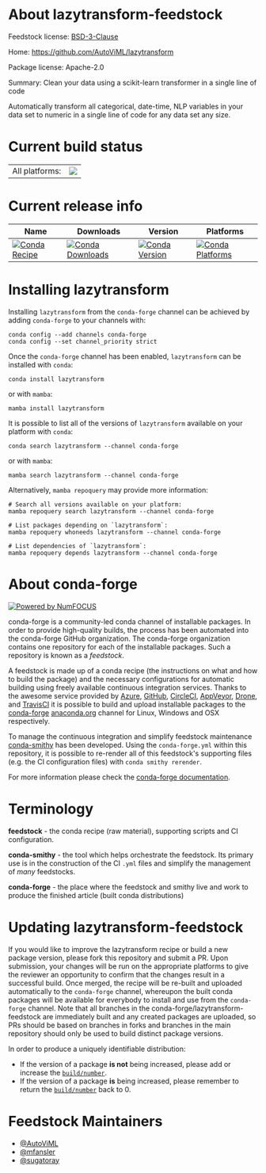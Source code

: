 About lazytransform-feedstock
=============================

Feedstock license: [BSD-3-Clause](https://github.com/conda-forge/lazytransform-feedstock/blob/main/LICENSE.txt)

Home: https://github.com/AutoViML/lazytransform

Package license: Apache-2.0

Summary: Clean your data using a scikit-learn transformer in a single line of code

Automatically transform all categorical, date-time, NLP variables in your data set
to numeric in a single line of code for any data set any size.


Current build status
====================


<table><tr><td>All platforms:</td>
    <td>
      <a href="https://dev.azure.com/conda-forge/feedstock-builds/_build/latest?definitionId=15916&branchName=main">
        <img src="https://dev.azure.com/conda-forge/feedstock-builds/_apis/build/status/lazytransform-feedstock?branchName=main">
      </a>
    </td>
  </tr>
</table>

Current release info
====================

| Name | Downloads | Version | Platforms |
| --- | --- | --- | --- |
| [![Conda Recipe](https://img.shields.io/badge/recipe-lazytransform-green.svg)](https://anaconda.org/conda-forge/lazytransform) | [![Conda Downloads](https://img.shields.io/conda/dn/conda-forge/lazytransform.svg)](https://anaconda.org/conda-forge/lazytransform) | [![Conda Version](https://img.shields.io/conda/vn/conda-forge/lazytransform.svg)](https://anaconda.org/conda-forge/lazytransform) | [![Conda Platforms](https://img.shields.io/conda/pn/conda-forge/lazytransform.svg)](https://anaconda.org/conda-forge/lazytransform) |

Installing lazytransform
========================

Installing `lazytransform` from the `conda-forge` channel can be achieved by adding `conda-forge` to your channels with:

```
conda config --add channels conda-forge
conda config --set channel_priority strict
```

Once the `conda-forge` channel has been enabled, `lazytransform` can be installed with `conda`:

```
conda install lazytransform
```

or with `mamba`:

```
mamba install lazytransform
```

It is possible to list all of the versions of `lazytransform` available on your platform with `conda`:

```
conda search lazytransform --channel conda-forge
```

or with `mamba`:

```
mamba search lazytransform --channel conda-forge
```

Alternatively, `mamba repoquery` may provide more information:

```
# Search all versions available on your platform:
mamba repoquery search lazytransform --channel conda-forge

# List packages depending on `lazytransform`:
mamba repoquery whoneeds lazytransform --channel conda-forge

# List dependencies of `lazytransform`:
mamba repoquery depends lazytransform --channel conda-forge
```


About conda-forge
=================

[![Powered by
NumFOCUS](https://img.shields.io/badge/powered%20by-NumFOCUS-orange.svg?style=flat&colorA=E1523D&colorB=007D8A)](https://numfocus.org)

conda-forge is a community-led conda channel of installable packages.
In order to provide high-quality builds, the process has been automated into the
conda-forge GitHub organization. The conda-forge organization contains one repository
for each of the installable packages. Such a repository is known as a *feedstock*.

A feedstock is made up of a conda recipe (the instructions on what and how to build
the package) and the necessary configurations for automatic building using freely
available continuous integration services. Thanks to the awesome service provided by
[Azure](https://azure.microsoft.com/en-us/services/devops/), [GitHub](https://github.com/),
[CircleCI](https://circleci.com/), [AppVeyor](https://www.appveyor.com/),
[Drone](https://cloud.drone.io/welcome), and [TravisCI](https://travis-ci.com/)
it is possible to build and upload installable packages to the
[conda-forge](https://anaconda.org/conda-forge) [anaconda.org](https://anaconda.org/)
channel for Linux, Windows and OSX respectively.

To manage the continuous integration and simplify feedstock maintenance
[conda-smithy](https://github.com/conda-forge/conda-smithy) has been developed.
Using the ``conda-forge.yml`` within this repository, it is possible to re-render all of
this feedstock's supporting files (e.g. the CI configuration files) with ``conda smithy rerender``.

For more information please check the [conda-forge documentation](https://conda-forge.org/docs/).

Terminology
===========

**feedstock** - the conda recipe (raw material), supporting scripts and CI configuration.

**conda-smithy** - the tool which helps orchestrate the feedstock.
                   Its primary use is in the construction of the CI ``.yml`` files
                   and simplify the management of *many* feedstocks.

**conda-forge** - the place where the feedstock and smithy live and work to
                  produce the finished article (built conda distributions)


Updating lazytransform-feedstock
================================

If you would like to improve the lazytransform recipe or build a new
package version, please fork this repository and submit a PR. Upon submission,
your changes will be run on the appropriate platforms to give the reviewer an
opportunity to confirm that the changes result in a successful build. Once
merged, the recipe will be re-built and uploaded automatically to the
`conda-forge` channel, whereupon the built conda packages will be available for
everybody to install and use from the `conda-forge` channel.
Note that all branches in the conda-forge/lazytransform-feedstock are
immediately built and any created packages are uploaded, so PRs should be based
on branches in forks and branches in the main repository should only be used to
build distinct package versions.

In order to produce a uniquely identifiable distribution:
 * If the version of a package **is not** being increased, please add or increase
   the [``build/number``](https://docs.conda.io/projects/conda-build/en/latest/resources/define-metadata.html#build-number-and-string).
 * If the version of a package **is** being increased, please remember to return
   the [``build/number``](https://docs.conda.io/projects/conda-build/en/latest/resources/define-metadata.html#build-number-and-string)
   back to 0.

Feedstock Maintainers
=====================

* [@AutoViML](https://github.com/AutoViML/)
* [@mfansler](https://github.com/mfansler/)
* [@sugatoray](https://github.com/sugatoray/)


<!-- dummy commit to enable rerendering -->

